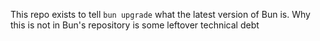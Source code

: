 This repo exists to tell `bun upgrade` what the latest version of Bun is. Why this is not in Bun's repository is some leftover technical debt
